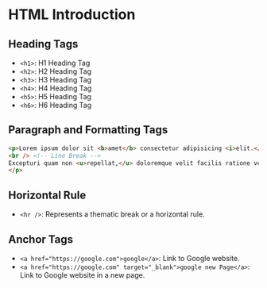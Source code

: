 # HTML Introduction

## Heading Tags
- `<h1>`: H1 Heading Tag
- `<h2>`: H2 Heading Tag
- `<h3>`: H3 Heading Tag
- `<h4>`: H4 Heading Tag
- `<h5>`: H5 Heading Tag
- `<h6>`: H6 Heading Tag

## Paragraph and Formatting Tags
```html
<p>Lorem ipsum dolor sit <b>amet</b> consectetur adipisicing <i>elit.</i>
<br /> <!-- Line Break -->
Excepturi quam non <u>repellat,</u> doloremque velit facilis ratione vel iusto. Culpa, provident.
</p>
```

## Horizontal Rule
- `<hr />`: Represents a thematic break or a horizontal rule.

## Anchor Tags
- `<a href="https://google.com">google</a>`: Link to Google website.
- `<a href="https://google.com" target="_blank">google new Page</a>`: Link to Google website in a new page.
